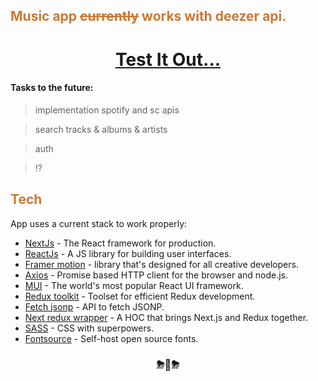 ## <span style='color:#CC7832'> Music app <s>currently</s> works with deezer api.</span>

# <center>  [Test It Out...]  </center>

#### Tasks to the future:

> implementation spotify and sc apis

> search tracks & albums & artists

> auth

> ⁉️

## <span style='color:#CC7832'> Tech </span>

App uses a current stack to work properly:

- [NextJs] - The React framework for production.
- [ReactJs] - A JS library for building user interfaces.
- [Framer motion] - library that's designed for all creative developers.
- [Axios] - Promise based HTTP client for the browser and node.js.
- [MUI] - The world's most popular React UI framework.
- [Redux toolkit] - Toolset for efficient Redux development.
- [Fetch jsonp] - API to fetch JSONP.
- [Next redux wrapper] - A HOC that brings Next.js and Redux together.
- [SASS] - CSS with superpowers.
- [Fontsource] - Self-host open source fonts.

### <center>⛈💩⛈</center>

[NextJs]: <https://nextjs.org/>

[ReactJs]: <https://reactjs.org/>

[Framer motion]: <https://www.framer.com/docs/>

[Axios]: <https://axios-http.com/docs/intro>

[MUI]: <https://mui.com/getting-started/usage/>

[Redux toolkit]: <https://redux-toolkit.js.org/>

[Fetch jsonp]: <https://github.com/camsong/fetch-jsonp>

[SASS]: <https://sass-lang.com/>

[Next redux wrapper]: <https://github.com/kirill-konshin/next-redux-wrapper>

[Fontsource]: <https://fontsource.org/>

[Test It Out...]: <https://music-own.vercel.app/>
